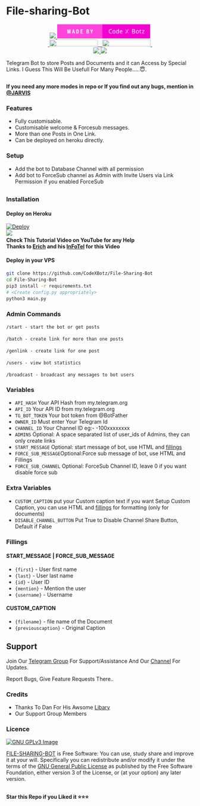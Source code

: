 # File-sharing-Bot

<p align="center">
  <a href="https://www.python.org">
    <img src="http://ForTheBadge.com/images/badges/made-with-python.svg" width ="250">
  </a>
  <a href="https://t.me/CodeXBotz">
    <img src="https://github.com/CodeXBotz/PyrogramGenStr/blob/main/resources/madebycodex-badge.svg" width="250">
  </a><br>
  <a href="https://t.me/CodeXBotz">
    &nbsp;<img src="https://img.shields.io/badge/Code%20%F0%9D%95%8F%20Botz-Channel-blue?style=flat-square&logo=telegram" width="130" height="18">&nbsp;
  </a>
  <a href="https://t.me/codexbotzsupport">
    &nbsp;<img src="https://img.shields.io/badge/Code%20%F0%9D%95%8F%20Botz-Group-blue?style=flat-square&logo=telegram" width="130" height="18">&nbsp;
  </a>
  <br>
  <a href="https://github.com/CodeXBotz/File-Sharing-Bot/stargazers">
    <img src="https://img.shields.io/github/stars/CodeXBotz/File-Sharing-Bot?style=social">
  </a>
  <a href="https://github.com/CodeXBotz/File-Sharing-Bot/fork">
    <img src="https://img.shields.io/github/forks/CodeXBotz/File-Sharing-Bot?label=Fork&style=social">
  </a>  
</p>


Telegram Bot to store Posts and Documents and it can Access by Special Links.
I Guess This Will Be Usefull For Many People.....😇. 

##

**If you need any more modes in repo or If you find out any bugs, mention in [@JARVIS](https://t.me/J_A_R_V_l_S)**

### Features
- Fully customisable.
- Customisable welcome & Forcesub messages.
- More than one Posts in One Link.
- Can be deployed on heroku directly.

### Setup

- Add the bot to Database Channel with all permission
- Add bot to ForceSub channel as Admin with Invite Users via Link Permission if you enabled ForceSub 

##
### Installation
#### Deploy on Heroku
[![Deploy](https://www.herokucdn.com/deploy/button.svg)](https://heroku.com/deploy?template=https://github.com/CodeXBotz/File-Sharing-Bot)</br>
<a href="https://youtu.be/LCrkRTMkmzE">
  <img src="https://img.shields.io/badge/How%20to-Deploy-red?logo=youtube" width="147">
</a><br>
**Check This Tutorial Video on YouTube for any Help**<br>
**Thanks to [Erich](https://t.me/ErichDaniken) and his [InFoTel](https://t.me/InFoTel_Group) for this Video**

#### Deploy in your VPS
````bash
git clone https://github.com/CodeXBotz/File-Sharing-Bot
cd File-Sharing-Bot
pip3 install -r requirements.txt
# <Create config.py appropriately>
python3 main.py
````

### Admin Commands

```
/start - start the bot or get posts

/batch - create link for more than one posts

/genlink - create link for one post

/users - view bot statistics

/broadcast - broadcast any messages to bot users
```

### Variables

* `API_HASH` Your API Hash from my.telegram.org
* `API_ID` Your API ID from my.telegram.org
* `TG_BOT_TOKEN` Your bot token from @BotFather
* `OWNER_ID` Must enter Your Telegram Id
* `CHANNEL_ID` Your Channel ID eg:- -100xxxxxxxx
* `ADMINS` Optional: A space separated list of user_ids of Admins, they can only create links
* `START_MESSAGE` Optional: start message of bot, use HTML and <a href='https://github.com/codexbotz/File-Sharing-Bot/blob/main/README.md#start_message'>fillings</a>
* `FORCE_SUB_MESSAGE`Optional:Force sub message of bot, use HTML and Fillings
* `FORCE_SUB_CHANNEL` Optional: ForceSub Channel ID, leave 0 if you want disable force sub

### Extra Variables

* `CUSTOM_CAPTION` put your Custom caption text if you want Setup Custom Caption, you can use HTML and <a href='https://github.com/CodeXBotz/File-Sharing-Bot/blob/main/README.md#custom_caption'>fillings</a> for formatting (only for documents)
* `DISABLE_CHANNEL_BUTTON` Put True to Disable Channel Share Button, Default if False

### Fillings
#### START_MESSAGE | FORCE_SUB_MESSAGE

* `{first}` - User first name
* `{last}` - User last name
* `{id}` - User ID
* `{mention}` - Mention the user
* `{username}` - Username

#### CUSTOM_CAPTION

* `{filename}` - file name of the Document
* `{previouscaption}` - Original Caption


## Support   
Join Our [Telegram Group](https://www.telegram.dog/codexbotzsupport) For Support/Assistance And Our [Channel](https://www.telegram.dog/codexbotz) For Updates.   
   
Report Bugs, Give Feature Requests There..   

### Credits

- Thanks To Dan For His Awsome [Libary](https://github.com/pyrogram/pyrogram)
- Our Support Group Members

### Licence
[![GNU GPLv3 Image](https://www.gnu.org/graphics/gplv3-127x51.png)](http://www.gnu.org/licenses/gpl-3.0.en.html)  

[FILE-SHARING-BOT](https://github.com/thechosenone07/filesharingbotversion2/) is Free Software: You can use, study share and improve it at your
will. Specifically you can redistribute and/or modify it under the terms of the
[GNU General Public License](https://www.gnu.org/licenses/gpl.html) as
published by the Free Software Foundation, either version 3 of the License, or
(at your option) any later version. 

##

   **Star this Repo if you Liked it ⭐⭐⭐**

